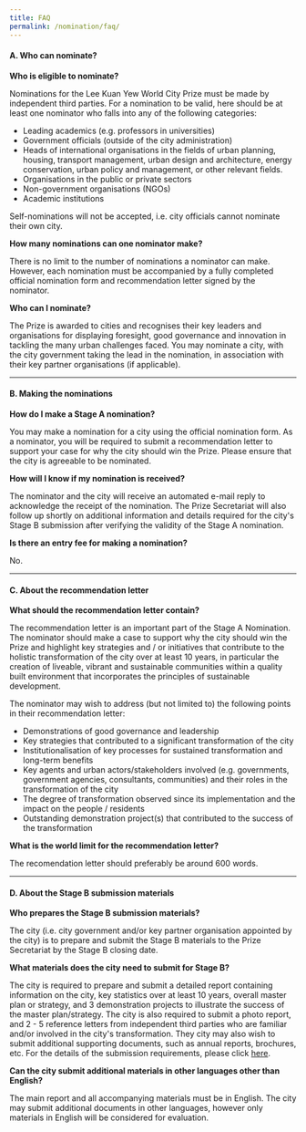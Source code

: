 ```yaml
---
title: FAQ
permalink: /nomination/faq/
---
```


#### **A. Who can nominate?**

**Who is eligible to nominate?**

Nominations for the Lee Kuan Yew World City Prize must be made by independent third parties. For a nomination to be valid, here should be at least one nominator who falls into any of the following categories:

- Leading academics (e.g. professors in universities)
- Government officials (outside of the city administration)
- Heads of international organisations in the fields of urban planning, housing, transport management, urban design and architecture, energy conservation, urban policy and management, or other relevant fields.
- Organisations in the public or private sectors
- Non-government organisations (NGOs)
- Academic institutions

Self-nominations will not be accepted, i.e. city officials cannot nominate their own city.

**How many nominations can one nominator make?**

There is no limit to the number of nominations a nominator can make. However, each nomination must be accompanied by a fully completed official nomination form and recommendation letter signed by the nominator.

**Who can I nominate?**

The Prize is awarded to cities and recognises their key leaders and organisations for displaying foresight, good governance and innovation in tackling the many urban challenges faced. You may nominate a city, with the city government taking the lead in the nomination, in association with their key partner organisations (if applicable).

---

#### **B. Making the nominations**

**How do I make a Stage A nomination?**

You may make a nomination for a city using the official nomination form. As a nominator, you will be required to submit a recommendation letter to support your case for why the city should win the Prize. Please ensure that the city is agreeable to be nominated.

**How will I know if my nomination is received?**

The nominator and the city will receive an automated e-mail reply to acknowledge the receipt of the nomination. The Prize Secretariat will also follow up shortly on additional information and details required for the city's Stage B submission after verifying the validity of the Stage A nomination.

**Is there an entry fee for making a nomination?**

No.

---

#### **C. About the recommendation letter**

**What should the recommendation letter contain?**

The recommendation letter is an important part of the Stage A Nomination. The nominator should make a case to support why the city should win the Prize and highlight key strategies and / or initiatives that contribute to the holistic transformation of the city over at least 10 years, in particular the creation of liveable, vibrant and sustainable communities within a quality built environment that incorporates the principles of sustainable development.

The nominator may wish to address (but not limited to) the following points in their recommendation letter:
- Demonstrations of good governance and leadership
- Key strategies that contributed to a significant transformation of the city
- Institutionalisation of key processes for sustained transformation and long-term benefits
- Key agents and urban actors/stakeholders involved (e.g. governments, government agencies, consultants, communities) and their roles in the transformation of the city
- The degree of transformation observed since its implementation and the impact on the people / residents
- Outstanding demonstration project(s) that contributed to the success of the transformation
 
**What is the world limit for the recommendation letter?**

The recomendation letter should preferably be around 600 words.

---

#### **D. About the Stage B submission materials**

**Who prepares the Stage B submission materials?**

The city (i.e. city government and/or key partner organisation appointed by the city) is to prepare and submit the Stage B materials to the Prize Secretariat by the Stage B closing date.

**What materials does the city need to submit for Stage B?**

The city is required to prepare and submit a detailed report containing information on the city, key statistics over at least 10 years, overall master plan or strategy, and 3 demonstration projects to illustrate the success of the master plan/strategy. The city is also required to submit a photo report, and 2 - 5 reference letters from independent third parties who are familiar and/or involved in the city's transformation. They city may also wish to submit additional supporting documents, such as annual reports, brochures, etc. For the details of the submission requirements, please click [here](/nomination/guidelines/stage-b/).

**Can the city submit additional materials in other languages other than English?**

The main report and all accompanying materials must be in English. The city may submit additional documents in other languages, however only materials in English will be considered for evaluation.
